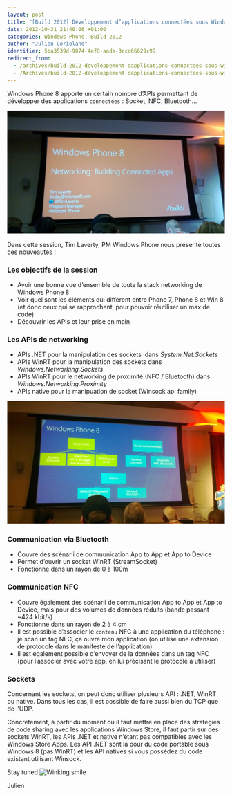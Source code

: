 ```yaml
---
layout: post
title: "[Build 2012] Développement d’applications connectées sous Windows Phone 8"
date: 2012-10-31 21:40:06 +01:00
categories: Windows Phone, Build 2012
author: "Julien Corioland"
identifier: 5ba3539d-9074-4ef8-aada-3ccc66629c99
redirect_from:
  - /archives/build-2012-developpement-dapplications-connectees-sous-windows-phone-8
  - /Archives/build-2012-developpement-dapplications-connectees-sous-windows-phone-8
---
```


Windows Phone 8 apporte un certain nombre d’APIs permettant de développer des applications `connectées` : Socket, NFC, Bluetooth…

![image](/images/build-2012-developpement-dapplications-connectees-sous-windows-phone-8/WP_20121031_024_5AC6B2A5.jpg)

Dans cette session, Tim Laverty, PM Windows Phone nous présente toutes ces nouveautés !

### Les objectifs de la session

- Avoir une bonne vue d’ensemble de toute la stack networking de Windows Phone 8
- Voir quel sont les éléments qui diffèrent entre Phone 7, Phone 8 et Win 8 (et donc ceux qui se rapprochent, pour pouvoir réutiliser un max de code)
- Découvrir les APIs et leur prise en main

### Les APIs de networking

- APIs .NET pour la manipulation des sockets  dans <em>System.Net.Sockets</em>
- APIs WinRT pour la manipulation des sockets dans <em>Windows.Networking.Sockets</em>
- APIs WinRT pour le networking de proximité (NFC / Bluetooth) dans <em>Windows.Networking.Proximity</em>
- APIs native pour la manipuation de socket (Winsock api family)

![image](/images/build-2012-developpement-dapplications-connectees-sous-windows-phone-8/WP_20121031_025_178B0EAB.jpg)

### Communication via Bluetooth

- Couvre des scénarii de communication App to App et App to Device
- Permet d’ouvrir un socket WinRT (StreamSocket)
- Fonctionne dans un rayon de 0 à 100m

### Communication NFC

- Couvre également des scénarii de communication App to App et App to Device, mais pour des volumes de données réduits (bande passant ~424 kbit/s)
- Fonctionne dans un rayon de 2 à 4 cm
- Il est possible d’associer le `contenu` NFC à une application du téléphone : je scan un tag NFC, ça ouvre mon application (on utilise une extension de protocole dans le manifeste de l’application)
- Il est également possible d’envoyer de la données dans un tag NFC (pour l’associer avec votre app, en lui précisant le protocole à utiliser)

### Sockets

Concernant les sockets, on peut donc utiliser plusieurs API : .NET, WinRT ou native. Dans tous les cas, il est possible de faire aussi bien du TCP que de l’UDP.

Concrètement, à partir du moment ou il faut mettre en place des stratégies de code sharing avec les applications Windows Store, il faut partir sur des sockets WinRT, les APIs .NET et native n’étant pas compatibles avec les Windows Store Apps. Les API .NET sont là pour du code portable sous Windows 8 (pas WinRT) et les API natives si vous possédez du code existant utilisant Winsock.

Stay tuned <img class="wlEmoticon wlEmoticon-winkingsmile" style="border-top-style: none; border-left-style: none; border-bottom-style: none; border-right-style: none" alt="Winking smile" src="https://juliencorioland.blob.core.windows.net/medias/wlEmoticon-winkingsmile_34345DF3.png">

Julien


